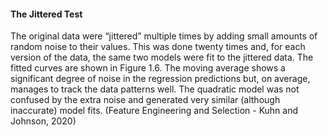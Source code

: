#### The Jittered Test

The original data were “jittered” multiple times by adding small amounts of random noise to their values. This was done twenty times and, for each version of the data, the same two models were fit to the jittered data. The fitted curves are shown in Figure 1.6. The moving average shows a significant degree of noise in the regression predictions but, on average, manages to track the data patterns well. The quadratic model was not confused by the extra noise and generated very similar (although inaccurate) model fits. (Feature Engineering and Selection - Kuhn and Johnson, 2020)


